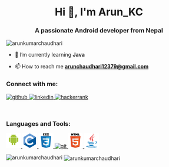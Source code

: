 <h1 align="center">Hi 👋, I'm Arun_KC</h1>
<h3 align="center">A passionate Android developer from Nepal</h3>

<p align="left"> <img src="https://komarev.com/ghpvc/?username=arunkumarchaudhari&label=Profile%20views&color=0e75b6&style=flat" alt="arunkumarchaudhari" /> </p>

- 🌱 I’m currently learning **Java**

- 📫 How to reach me **arunchaudhari12379@gmail.com**

<h3 align="left">Connect with me:</h3>
<p align="left">
  <p align="left">
<a href="https://github.com/arunkumarchaudhari" target="_blank"> <img src="https://cdn.jsdelivr.net/npm/simple-icons@3.0.1/icons/github.svg" alt="github" width="40" height="40"/> </a>
<a href="https://www.linkedin.com/in/arun-kumar-chaudhari-07a00a202/" target="_blank"> <img src="https://cdn.jsdelivr.net/npm/simple-icons@3.0.1/icons/linkedin.svg" alt="linkedin" width="40" height="40"/> </a>
 <a href="https://www.hackerrank.com/arunchaudhari" target="_blank"> <img src="https://cdn.jsdelivr.net/npm/simple-icons@3.0.1/icons/hackerrank.svg" alt="hackerrank" width="40" height="40"/> </a> 
<p><br/></p>

<h3 align="left">Languages and Tools:</h3>
<p align="left"> <a href="https://developer.android.com" target="_blank"> <img src="https://raw.githubusercontent.com/devicons/devicon/master/icons/android/android-original-wordmark.svg" alt="android" width="40" height="40"/> </a> <a href="https://www.cprogramming.com/" target="_blank"> <img src="https://raw.githubusercontent.com/devicons/devicon/master/icons/c/c-original.svg" alt="c" width="40" height="40"/> </a> <a href="https://www.w3schools.com/css/" target="_blank"> <img src="https://raw.githubusercontent.com/devicons/devicon/master/icons/css3/css3-original-wordmark.svg" alt="css3" width="40" height="40"/> </a> <a href="https://git-scm.com/" target="_blank"> <img src="https://www.vectorlogo.zone/logos/git-scm/git-scm-icon.svg" alt="git" width="40" height="40"/> </a> <a href="https://www.w3.org/html/" target="_blank"> <img src="https://raw.githubusercontent.com/devicons/devicon/master/icons/html5/html5-original-wordmark.svg" alt="html5" width="40" height="40"/> </a> <a href="https://www.java.com" target="_blank"> <img src="https://raw.githubusercontent.com/devicons/devicon/master/icons/java/java-original.svg" alt="java" width="40" height="40"/> </a> </p>

<p><img align="left" src="https://github-readme-stats.vercel.app/api/top-langs?username=arunkumarchaudhari&show_icons=true&locale=en&layout=compact" alt="arunkumarchaudhari" /></p>

<p>&nbsp;<img align="center" src="https://github-readme-stats.vercel.app/api?username=arunkumarchaudhari&show_icons=true&locale=en" alt="arunkumarchaudhari" /></p>

